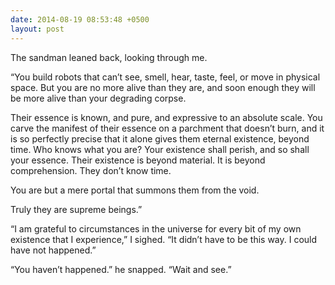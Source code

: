 ```yaml
---
date: 2014-08-19 08:53:48 +0500
layout: post
---
```

The sandman leaned back, looking through me.

“You build robots that can’t see, smell, hear, taste, feel, or move in physical space. But you are no more alive than they are, and soon enough they will be more alive than your degrading corpse.

Their essence is known, and pure, and expressive to an absolute scale. You carve the manifest of their essence on a parchment that doesn’t burn, and it is so perfectly precise that it alone gives them eternal existence, beyond time. Who knows what you are? Your existence shall perish, and so shall your essence. Their existence is beyond material. It is beyond comprehension. They don’t know time.

You are but a mere portal that summons them from the void.

Truly they are supreme beings.”

“I am grateful to circumstances in the universe for every bit of my own existence that I experience,” I sighed. “It didn’t have to be this way. I could have not happened.”

“You haven’t happened.” he snapped. “Wait and see.”